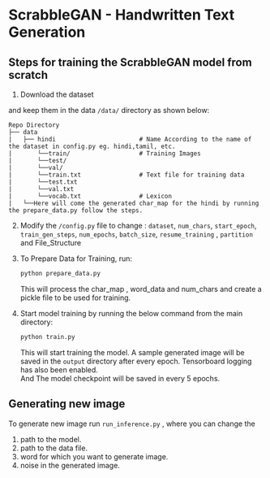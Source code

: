 # ScrabbleGAN - Handwritten Text Generation

## Steps for training the ScrabbleGAN model from scratch
1. Download the dataset

and keep them in the data `/data/` directory as shown below:
```
Repo Directory
├── data
|   ├── hindi                       # Name According to the name of the dataset in config.py eg. hindi,tamil, etc.
|       └──train/                   # Training Images
|       └──test/
|       └──val/
|       └──train.txt                # Text file for training data
|       └──test.txt
|       └──val.txt                  
|       └──vocab.txt                # Lexicon
|   └──Here will come the generated char_map for the hindi by running the prepare_data.py follow the steps.
```

2. Modify the `/config.py` file to change :
`dataset`, `num_chars`, `start_epoch`, `train_gen_steps`,  `num_epochs`, `batch_size`, `resume_training` , `partition` and File_Structure


3. To Prepare Data for Training, run:
    ```bash
    python prepare_data.py
    ```
    This will process the char_map , word_data and num_chars and create a pickle file to be used for training. 

4. Start model training by running the below command from the main directory:
    ```bash
    python train.py
    ```
   This will start training the model. A sample generated image will be saved in the `output` directory
   after every epoch. Tensorboard logging has also been enabled.  
   And The model checkpoint will be saved in every 5 epochs.

## Generating new image
To generate new image run `run_inference.py` , where you can change the 

1. path to the model.
2. path to the data file.
3. word for which you want to generate image.
4. noise in the generated image.
